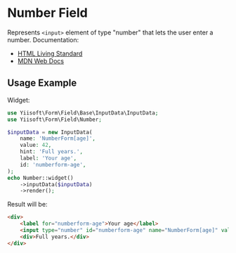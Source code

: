 # Number Field

Represents `<input>` element of type "number" that lets the user enter a number. Documentation:

- [HTML Living Standard](https://html.spec.whatwg.org/multipage/input.html#number-state-(type=number))
- [MDN Web Docs](https://developer.mozilla.org/docs/Web/HTML/Element/input/number)

## Usage Example

Widget:

```php
use Yiisoft\Form\Field\Base\InputData\InputData;
use Yiisoft\Form\Field\Number;

$inputData = new InputData(
    name: 'NumberForm[age]',
    value: 42,
    hint: 'Full years.',
    label: 'Your age',
    id: 'numberform-age',
);
echo Number::widget()
    ->inputData($inputData)
    ->render();
```

Result will be:

```html
<div>
    <label for="numberform-age">Your age</label>
    <input type="number" id="numberform-age" name="NumberForm[age]" value="42">
    <div>Full years.</div>
</div>
```
